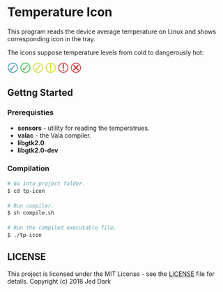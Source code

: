 # Temperature Icon

This program reads the device average temperature on Linux and shows corresponding icon in the tray.

The icons suppose temperature levels from cold to dangerously hot:

<div>
    <img src="icons/ok-0.png" width="25px">
    <img src="icons/ok-1.png" width="25px">
    <img src="icons/ok-2.png" width="25px">
    <img src="icons/warning-1.png" width="25px">
    <img src="icons/warning-2.png" width="25px">
    <img src="icons/bad-1.png" width="25px">
</div>

## Gettng Started

### Prerequisties

* **sensors** - utility for reading the temperatrues.
* **valac** - the Vala compiler.
* **libgtk2.0**
* **libgtk2.0-dev**

### Compilation

```bash
# Go into project folder.
$ cd tp-icon

# Run compiler.
$ sh compile.sh

# Run the compiled executable file.
$ ./tp-icon
```

## LICENSE

This project is licensed under the MIT License - see the [LICENSE](LICENSE) file for details.
Copyright (c) 2018 Jed Dark